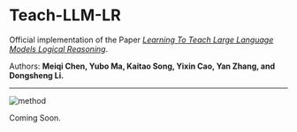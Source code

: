 # Teach-LLM-LR
Official implementation of the Paper [*Learning To Teach Large Language Models Logical Reasoning*](https://arxiv.org/abs/2310.09158).

Authors: **Meiqi Chen, Yubo Ma, Kaitao Song, Yixin Cao, Yan Zhang, and Dongsheng Li.**

---
![method](https://github.com/chenmeiqii/Teach-LLM-LR/assets/113371834/9c1e18d4-26a2-4ba7-9771-924ce7e78094)


Coming Soon.
